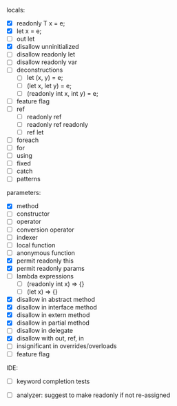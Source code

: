 
locals:

- [x] readonly T x = e;
- [x] let x = e;
- [ ] out let
- [x] disallow unninitialized
- [ ] disallow readonly let
- [ ] disallow readonly var
- [ ] deconstructions
    - [ ] let (x, y) = e;
    - [ ] (let x, let y) = e;
    - [ ] (readonly int x, int y) = e;
- [ ] feature flag
- [ ] ref 
    - [ ] readonly ref  
    - [ ] readonly ref readonly
    - [ ] ref let 
- [ ] foreach
- [ ] for
- [ ] using
- [ ] fixed
- [ ] catch
- [ ] patterns

parameters:

- [x] method
- [ ] constructor
- [ ] operator
- [ ] conversion operator
- [ ] indexer
- [ ] local function
- [ ] anonymous function
- [x] permit readonly this
- [x] permit readonly params
- [ ] lambda expressions
    - [ ] (readonly int x) => {}
    - [ ] (let x) => {}
- [x] disallow in abstract method
- [x] disallow in interface method
- [x] disallow in extern method
- [x] disallow in partial method
- [ ] disallow in delegate
- [x] disallow with out, ref, in
- [ ] insignificant in overrides/overloads
- [ ] feature flag

IDE:

- [ ] keyword completion tests
- [ ] analyzer: suggest to make readonly if not re-assigned

